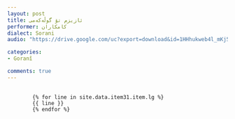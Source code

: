 ```yaml
---
layout: post
title: ئازیزم تۆ گوڵەکەمی
performer: کامکاران
dialect: Sorani
audio: "https://drive.google.com/uc?export=download&id=1HHhukweb4l_mKj57bkoJ3tNtxrk6QWXV"

categories:
- Goranî

comments: true
---
```


<div class="language-plaintext highlighter-rouge">
    <div class="highlight">
        <pre class="highlight">
            <code>
        {% for line in site.data.item31.item.lg %}
        {{ line }}
        {% endfor %}
            </code>
        </pre>
    </div>
</div>

